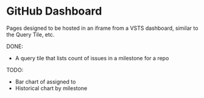 # GitHub Dashboard
Pages designed to be hosted in an iframe from a VSTS dashboard, similar to the Query Tile, etc.

DONE:
* A query tile that lists count of issues in a milestone for a repo

TODO:
* Bar chart of assigned to
* Historical chart by milestone
